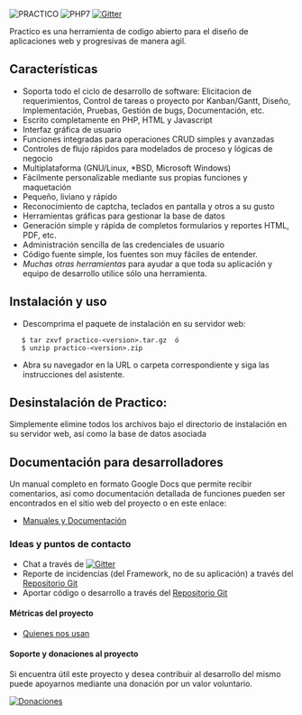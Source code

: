 ![PRACTICO](http://dev.practico.org:3000/unix4you2/practico/raw/branch/master/dev/logo/01b.png)
![PHP7](http://dev.practico.org:3000/unix4you2/practico/raw/commit/181fdfd64ef227c94cacc1a2fe45daea89fff22b/dev/misc/php7.png)
[![Gitter](http://dev.practico.org:3000/unix4you2/practico/raw/branch/master/dev/misc/gitter.png)](https://gitter.im/unix4you2/practico?utm_source=badge&utm_medium=badge&utm_campaign=pr-badge&utm_content=badge)

Practico es una herramienta de codigo abierto para el diseño de aplicaciones web y progresivas de manera agil.

## Características

 - Soporta todo el ciclo de desarrollo de software: Elicitacion de requerimientos, Control de tareas o proyecto por Kanban/Gantt, Diseño, Implementación, Pruebas, Gestión de bugs, Documentación, etc.
 - Escrito completamente en PHP, HTML y Javascript
 - Interfaz gráfica de usuario
 - Funciones integradas para operaciones CRUD simples y avanzadas
 - Controles de flujo rápidos para modelados de proceso y lógicas de negocio
 - Multiplataforma (GNU/Linux, *BSD, Microsoft Windows)
 - Fácilmente personalizable mediante sus propias funciones y maquetación
 - Pequeño, liviano y rápido
 - Reconocimiento de captcha, teclados en pantalla y otros a su gusto
 - Herramientas gráficas para gestionar la base de datos
 - Generación simple y rápida de completos formularios y reportes HTML, PDF, etc.
 - Administración sencilla de las credenciales de usuario
 - Código fuente simple, los fuentes son muy fáciles de entender.
 - _Muchas otras herramientas_ para ayudar a que toda su aplicación y equipo de desarrollo utilice sólo una herramienta.

## Instalación y uso

 * Descomprima el paquete de instalación en su servidor web:
```
   $ tar zxvf practico-<version>.tar.gz  ó
   $ unzip practico-<version>.zip
```
 * Abra su navegador en la URL o carpeta correspondiente y siga las instrucciones
   del asistente.

## Desinstalación de Practico:

  Simplemente elimine todos los archivos bajo el directorio de
  instalación en su servidor web, así como la base de datos asociada

## Documentación para desarrolladores
Un manual completo en formato Google Docs que permite recibir comentarios, así como documentación detallada de funciones pueden ser encontrados en el sitio web del proyecto o en este enlace:

 * [Manuales y Documentación](https://www.practico.org/documentaci%C3%B3n)

### Ideas y puntos de contacto

 * Chat a través de [![Gitter](http://dev.practico.org:3000/unix4you2/practico/raw/branch/master/dev/misc/gitter.png)](https://gitter.im/unix4you2/practico?utm_source=badge&utm_medium=badge&utm_campaign=pr-badge&utm_content=badge)
 * Reporte de incidencias (del Framework, no de su aplicación) a través del [Repositorio Git](http://dev.practico.org:3000/unix4you2/practico/issues)
 * Aportar código o desarrollo a través del [Repositorio Git](http://dev.practico.org:3000/unix4you2/practico/)


#### Métricas del proyecto

 * [Quienes nos usan](https://www.practico.org/documentaci%C3%B3n/estad%C3%ADsticas-de-uso)

#### Soporte y donaciones al proyecto

Si encuentra útil este proyecto y desea contribuir al desarrollo del mismo puede apoyarnos mediante una donación por un valor voluntario.

[![Donaciones](http://dev.practico.org:3000/unix4you2/practico/raw/branch/master/dev/misc/paypal.png)](https://www.paypal.com/cgi-bin/webscr?item_name=Donacion+para+desarrollo+de+funcionalidades+de+Pr%E1ctico&cmd=_donations&business=unix4you2%40gmail.com)